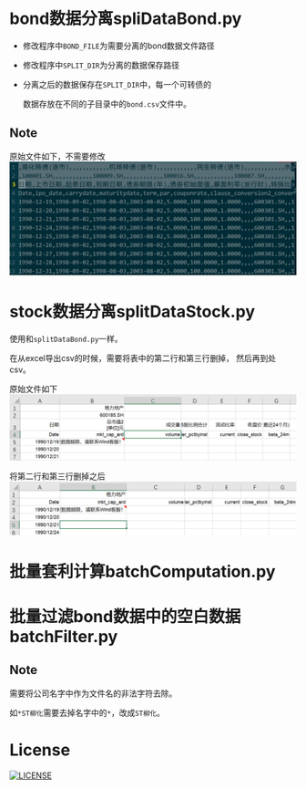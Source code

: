 # bond数据分离spliDataBond.py

- 修改程序中`BOND_FILE`为需要分离的bond数据文件路径
- 修改程序中`SPLIT_DIR`为分离的数据保存路径
- 分离之后的数据保存在`SPLIT_DIR`中，每一个可转债的

  数据存放在不同的子目录中的`bond.csv`文件中。

## Note

原始文件如下，不需要修改
![](./pic/data_bond_origin.PNG)

# stock数据分离splitDataStock.py

使用和`splitDataBond.py`一样。

在从excel导出csv的时候，需要将表中的第二行和第三行删掉，
然后再到处csv。

原始文件如下
![](./pic/data_stock_origin.PNG)

将第二行和第三行删掉之后
![](./pic/data_stock_modify.PNG)

# 批量套利计算batchComputation.py

# 批量过滤bond数据中的空白数据batchFilter.py

## Note

需要将公司名字中作为文件名的非法字符去除。

如`*ST柳化`需要去掉名字中的`*`，改成`ST柳化`。


# License
[![LICENSE](https://img.shields.io/badge/license-Anti%20996-blue.svg)](https://github.com/996icu/996.ICU/blob/master/LICENSE)
